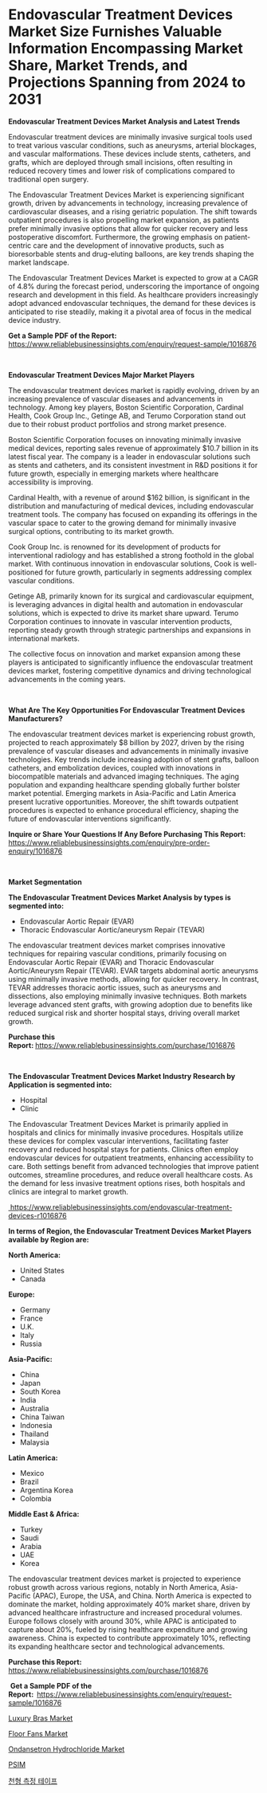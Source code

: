 <p><h1>Endovascular Treatment Devices Market Size Furnishes Valuable Information Encompassing Market Share, Market Trends, and Projections Spanning from 2024 to 2031</h1></p><p><strong>Endovascular Treatment Devices Market Analysis and Latest Trends</strong></p>
<p><p>Endovascular treatment devices are minimally invasive surgical tools used to treat various vascular conditions, such as aneurysms, arterial blockages, and vascular malformations. These devices include stents, catheters, and grafts, which are deployed through small incisions, often resulting in reduced recovery times and lower risk of complications compared to traditional open surgery.</p><p>The Endovascular Treatment Devices Market is experiencing significant growth, driven by advancements in technology, increasing prevalence of cardiovascular diseases, and a rising geriatric population. The shift towards outpatient procedures is also propelling market expansion, as patients prefer minimally invasive options that allow for quicker recovery and less postoperative discomfort. Furthermore, the growing emphasis on patient-centric care and the development of innovative products, such as bioresorbable stents and drug-eluting balloons, are key trends shaping the market landscape.</p><p>The Endovascular Treatment Devices Market is expected to grow at a CAGR of 4.8% during the forecast period, underscoring the importance of ongoing research and development in this field. As healthcare providers increasingly adopt advanced endovascular techniques, the demand for these devices is anticipated to rise steadily, making it a pivotal area of focus in the medical device industry.</p></p>
<p><strong>Get a Sample PDF of the Report:&nbsp;</strong> <a href="https://www.reliablebusinessinsights.com/enquiry/request-sample/1016876">https://www.reliablebusinessinsights.com/enquiry/request-sample/1016876</a></p>
<p>&nbsp;</p>
<p><strong>Endovascular Treatment Devices Major Market Players</strong></p>
<p><p>The endovascular treatment devices market is rapidly evolving, driven by an increasing prevalence of vascular diseases and advancements in technology. Among key players, Boston Scientific Corporation, Cardinal Health, Cook Group Inc., Getinge AB, and Terumo Corporation stand out due to their robust product portfolios and strong market presence.</p><p>Boston Scientific Corporation focuses on innovating minimally invasive medical devices, reporting sales revenue of approximately $10.7 billion in its latest fiscal year. The company is a leader in endovascular solutions such as stents and catheters, and its consistent investment in R&D positions it for future growth, especially in emerging markets where healthcare accessibility is improving.</p><p>Cardinal Health, with a revenue of around $162 billion, is significant in the distribution and manufacturing of medical devices, including endovascular treatment tools. The company has focused on expanding its offerings in the vascular space to cater to the growing demand for minimally invasive surgical options, contributing to its market growth.</p><p>Cook Group Inc. is renowned for its development of products for interventional radiology and has established a strong foothold in the global market. With continuous innovation in endovascular solutions, Cook is well-positioned for future growth, particularly in segments addressing complex vascular conditions.</p><p>Getinge AB, primarily known for its surgical and cardiovascular equipment, is leveraging advances in digital health and automation in endovascular solutions, which is expected to drive its market share upward. Terumo Corporation continues to innovate in vascular intervention products, reporting steady growth through strategic partnerships and expansions in international markets.</p><p>The collective focus on innovation and market expansion among these players is anticipated to significantly influence the endovascular treatment devices market, fostering competitive dynamics and driving technological advancements in the coming years.</p></p>
<p>&nbsp;</p>
<p><strong>What Are The Key Opportunities For Endovascular Treatment Devices Manufacturers?</strong></p>
<p><p>The endovascular treatment devices market is experiencing robust growth, projected to reach approximately $8 billion by 2027, driven by the rising prevalence of vascular diseases and advancements in minimally invasive technologies. Key trends include increasing adoption of stent grafts, balloon catheters, and embolization devices, coupled with innovations in biocompatible materials and advanced imaging techniques. The aging population and expanding healthcare spending globally further bolster market potential. Emerging markets in Asia-Pacific and Latin America present lucrative opportunities. Moreover, the shift towards outpatient procedures is expected to enhance procedural efficiency, shaping the future of endovascular interventions significantly.</p></p>
<p><strong>Inquire or Share Your Questions If Any Before Purchasing This Report:</strong> <a href="https://www.reliablebusinessinsights.com/enquiry/pre-order-enquiry/1016876">https://www.reliablebusinessinsights.com/enquiry/pre-order-enquiry/1016876</a></p>
<p>&nbsp;</p>
<p><strong>Market Segmentation</strong></p>
<p><strong>The Endovascular Treatment Devices Market Analysis by types is segmented into:</strong></p>
<p><ul><li>Endovascular Aortic Repair (EVAR)</li><li>Thoracic Endovascular Aortic/aneurysm Repair (TEVAR)</li></ul></p>
<p><p>The endovascular treatment devices market comprises innovative techniques for repairing vascular conditions, primarily focusing on Endovascular Aortic Repair (EVAR) and Thoracic Endovascular Aortic/Aneurysm Repair (TEVAR). EVAR targets abdominal aortic aneurysms using minimally invasive methods, allowing for quicker recovery. In contrast, TEVAR addresses thoracic aortic issues, such as aneurysms and dissections, also employing minimally invasive techniques. Both markets leverage advanced stent grafts, with growing adoption due to benefits like reduced surgical risk and shorter hospital stays, driving overall market growth.</p></p>
<p><strong>Purchase this Report:&nbsp;</strong><a href="https://www.reliablebusinessinsights.com/purchase/1016876">https://www.reliablebusinessinsights.com/purchase/1016876</a></p>
<p>&nbsp;</p>
<p><strong>The Endovascular Treatment Devices Market Industry Research by Application is segmented into:</strong></p>
<p><ul><li>Hospital</li><li>Clinic</li></ul></p>
<p><p>The Endovascular Treatment Devices Market is primarily applied in hospitals and clinics for minimally invasive procedures. Hospitals utilize these devices for complex vascular interventions, facilitating faster recovery and reduced hospital stays for patients. Clinics often employ endovascular devices for outpatient treatments, enhancing accessibility to care. Both settings benefit from advanced technologies that improve patient outcomes, streamline procedures, and reduce overall healthcare costs. As the demand for less invasive treatment options rises, both hospitals and clinics are integral to market growth.</p></p>
<p><a href="https://www.reliablebusinessinsights.com/endovascular-treatment-devices-r1016876">&nbsp;https://www.reliablebusinessinsights.com/endovascular-treatment-devices-r1016876</a></p>
<p><strong>In terms of Region, the Endovascular Treatment Devices Market Players available by Region are:</strong></p>
<p>
    <p> <strong> North America: </strong>
        <ul>
            <li>United States</li>
            <li>Canada</li>
        </ul>
        </p> 
    <p> <strong> Europe: </strong>
        <ul>
            <li>Germany</li>
            <li>France</li>
            <li>U.K.</li>
            <li>Italy</li>
            <li>Russia</li>
        </ul>
        </p> 
    <p> <strong> Asia-Pacific: </strong>
        <ul>
            <li>China</li>
            <li>Japan</li>
            <li>South Korea</li>
            <li>India</li>
            <li>Australia</li>
            <li>China Taiwan</li>
            <li>Indonesia</li>
            <li>Thailand</li>
            <li>Malaysia</li>
        </ul>
        </p> 
    <p> <strong> Latin America: </strong>
        <ul>
            <li>Mexico</li>
            <li>Brazil</li>
            <li>Argentina Korea</li>
            <li>Colombia</li>
        </ul>
        </p> 
    <p> <strong> Middle East & Africa: </strong>
        <ul>
            <li>Turkey</li>
            <li>Saudi</li>
            <li>Arabia</li>
            <li>UAE</li>
            <li>Korea</li>
        </ul>
    </p>
    </p>
<p><p>The endovascular treatment devices market is projected to experience robust growth across various regions, notably in North America, Asia-Pacific (APAC), Europe, the USA, and China. North America is expected to dominate the market, holding approximately 40% market share, driven by advanced healthcare infrastructure and increased procedural volumes. Europe follows closely with around 30%, while APAC is anticipated to capture about 20%, fueled by rising healthcare expenditure and growing awareness. China is expected to contribute approximately 10%, reflecting its expanding healthcare sector and technological advancements.</p></p>
<p><strong>Purchase this Report: </strong><a href="https://www.reliablebusinessinsights.com/purchase/1016876">https://www.reliablebusinessinsights.com/purchase/1016876</a></p>
<p>&nbsp;<strong>Get a Sample PDF of the Report:&nbsp;&nbsp;</strong><a href="https://www.reliablebusinessinsights.com/enquiry/request-sample/1016876">https://www.reliablebusinessinsights.com/enquiry/request-sample/1016876</a></p>
<p><strong></strong></p>
<p><p><a href="https://medium.com/@victoria.lyman98067/future-ready-strategic-insights-into-the-global-luxury-bras-market-2024-2031-c2db9cee18a3">Luxury Bras Market</a></p><p><a href="https://medium.com/@elizbethsmithb20/the-floor-fans-market-prioritizes-cost-control-and-efficiency-enhancement-6718ae502519">Floor Fans Market</a></p><p><a href="https://issuu.com/reportprime-2/docs/ondansetron-hydrochloride-market-si_168d6a40835e28">Ondansetron Hydrochloride Market</a></p><p><a href="https://medium.com/@royerdmtyan906778/psim-market-%EC%9D%98-%EA%B8%80%EB%A1%9C%EB%B2%8C-%EC%8B%9C%EC%9E%A5-%EA%B0%9C%EC%9A%94%EB%8A%94-%EC%A0%84-%EC%84%B8%EA%B3%84-%EB%B0%8F-%EC%A3%BC%EC%9A%94-%EC%8B%9C%EC%9E%A5%EC%9D%98-%EC%82%B0%EC%97%85%EC%97%90-%EC%98%81%ED%96%A5%EC%9D%84-%EB%AF%B8%EC%B9%98%EB%8A%94-%EC%A3%BC%EC%9A%94-%ED%8A%B8%EB%A0%8C%EB%93%9C%EC%97%90-%EB%8C%80%ED%95%9C-%EB%8F%85%ED%8A%B9%ED%95%9C-%EA%B4%80%EC%A0%90%EC%9D%84-%EC%A0%9C%EA%B3%B5%ED%95%A9%EB%8B%88%EB%8B%A4-91795d97383b">PSIM</a></p><p><a href="https://medium.com/@waynewhite33/%EC%84%B8%EA%B3%84-cloth-type-measuring-tape-market-%EC%9D%80-2024%EC%97%90%EC%84%9C-2031%EB%A1%9C-%EC%97%B0%ED%8F%89%EA%B7%A0-%EC%A6%9D%EA%B0%80%EC%9C%A8%EC%9D%84-%EB%B3%B4%EC%9D%BC-%EA%B2%83%EC%9C%BC%EB%A1%9C-%EC%98%88%EC%83%81%EB%90%A9%EB%8B%88%EB%8B%A4-b5e3360212e6">천형 측정 테이프</a></p></p>